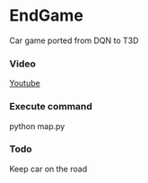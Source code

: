 # EndGame
Car game ported from DQN to T3D

### Video
  [Youtube](https://youtu.be/g0rVV8ocFEg)

### Execute command
python map.py

### Todo
Keep car on the road



